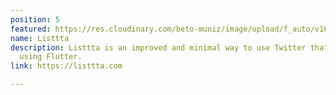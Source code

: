 ```yaml
---
position: 5
featured: https://res.cloudinary.com/beto-muniz/image/upload/f_auto/v1615491746/XsU9i0XW_400x400_klqtxf.png
name: Listtta
description: Listtta is an improved and minimal way to use Twitter that I created
  using Flutter.
link: https://listtta.com

---
```

